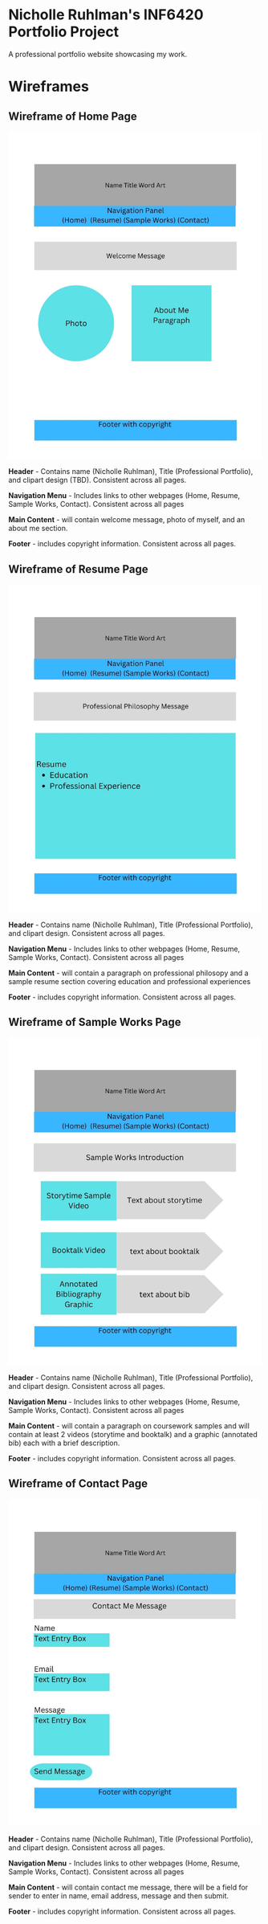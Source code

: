 # Nicholle Ruhlman's INF6420 Portfolio Project

A professional portfolio website showcasing my work.

<h1>Wireframes</h1>

<h2>Wireframe of Home Page</h2>

![Wireframe of Home Page](wireframes/home-wireframe.jpeg)

<b>Header</b> - Contains name (Nicholle Ruhlman), Title (Professional Portfolio), and clipart design (TBD). Consistent across all pages.  

<b>Navigation Menu</b> - Includes links to other webpages (Home, Resume, Sample Works, Contact). Consistent across all pages

<b>Main Content</b> - will contain welcome message, photo of myself, and an about me section. 

<b>Footer</b> - includes copyright information. Consistent across all pages.

<h2>Wireframe of Resume Page</h2>

![Wireframe of Resume Page](wireframes/resume-wireframe.jpeg)

<b>Header</b> - Contains name (Nicholle Ruhlman), Title (Professional Portfolio), and clipart design. Consistent across all pages.  

<b>Navigation Menu</b> - Includes links to other webpages (Home, Resume, Sample Works, Contact). Consistent across all pages

<b>Main Content</b> - will contain a paragraph on professional philosopy and a sample resume section covering education and professional experiences

<b>Footer</b> - includes copyright information. Consistent across all pages.

<h2>Wireframe of Sample Works Page</h2>

![Wireframe of Sample Works Page](wireframes/sample-works-wireframe.jpeg)

<b>Header</b> - Contains name (Nicholle Ruhlman), Title (Professional Portfolio), and clipart design. Consistent across all pages.  

<b>Navigation Menu</b> - Includes links to other webpages (Home, Resume, Sample Works, Contact). Consistent across all pages

<b>Main Content</b> - will contain a paragraph on coursework samples and will contain at least 2 videos (storytime and booktalk) and a graphic (annotated bib) 
each with a brief description. 

<b>Footer</b> - includes copyright information. Consistent across all pages.

<h2>Wireframe of Contact Page</h2>

![Wireframe of Contact Page](wireframes/contact-wireframe.jpeg)

<b>Header</b> - Contains name (Nicholle Ruhlman), Title (Professional Portfolio), and clipart design. Consistent across all pages.  

<b>Navigation Menu</b> - Includes links to other webpages (Home, Resume, Sample Works, Contact). Consistent across all pages

<b>Main Content</b> - will contain contact me message, there will be a field for sender to enter in name, email address, message and then submit.

<b>Footer</b> - includes copyright information. Consistent across all pages.